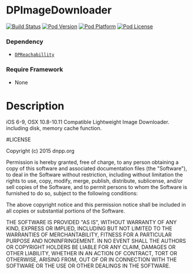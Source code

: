 DPImageDownloader
=================

[![Build Status](http://img.shields.io/travis/dnpp73/DPImageDownloader.svg?style=flat-square)](https://travis-ci.org/dnpp73/DPImageDownloader)
[![Pod Version](http://img.shields.io/cocoapods/v/DPImageDownloader.svg?style=flat-square)](http://cocoadocs.org/docsets/DPImageDownloader/)
[![Pod Platform](http://img.shields.io/cocoapods/p/DPImageDownloader.svg?style=flat-square)](http://cocoadocs.org/docsets/DPImageDownloader/)
[![Pod License](http://img.shields.io/cocoapods/l/DPImageDownloader.svg?style=flat-square)](http://opensource.org/licenses/MIT)

### Dependency
* [`DPReachabillity`](https://github.com/dnpp73/DPReachability)

### Require Framework
* None

# Description

iOS 6-9, OSX 10.8-10.11 Compatible Lightweight Image Downloader. including disk, memory cache function.

#LICENSE

Copyright (c) 2015 dnpp.org

Permission is hereby granted, free of charge, to any person obtaining a copy of this software and associated documentation files (the "Software"), to deal in the Software without restriction, including without limitation the rights to use, copy, modify, merge, publish, distribute, sublicense, and/or sell copies of the Software, and to permit persons to whom the Software is furnished to do so, subject to the following conditions:

The above copyright notice and this permission notice shall be included in all copies or substantial portions of the Software.

THE SOFTWARE IS PROVIDED "AS IS", WITHOUT WARRANTY OF ANY KIND, EXPRESS OR IMPLIED, INCLUDING BUT NOT LIMITED TO THE WARRANTIES OF MERCHANTABILITY, FITNESS FOR A PARTICULAR PURPOSE AND NONINFRINGEMENT. IN NO EVENT SHALL THE AUTHORS OR COPYRIGHT HOLDERS BE LIABLE FOR ANY CLAIM, DAMAGES OR OTHER LIABILITY, WHETHER IN AN ACTION OF CONTRACT, TORT OR OTHERWISE, ARISING FROM, OUT OF OR IN CONNECTION WITH THE SOFTWARE OR THE USE OR OTHER DEALINGS IN THE SOFTWARE.

